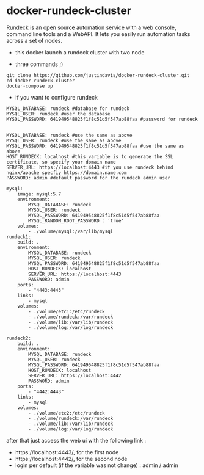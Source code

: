 # docker-rundeck-cluster

Rundeck is an open source automation service with a web console, command line tools and a WebAPI. It lets you easily run automation tasks across a set of nodes.

* this docker launch a rundeck cluster with two node

* three commands ;)

```
git clone https://github.com/justindavis/docker-rundeck-cluster.git
cd docker-rundeck-cluster
docker-compose up
```


* if you want to configure rundeck

```
MYSQL_DATABASE: rundeck #database for rundeck
MYSQL_USER: rundeck #user the database
MYSQL_PASSWORD: 641949548825f1f8c51d5f547ab88faa #password for rundeck


MYSQL_DATABASE: rundeck #use the same as above
MYSQL_USER: rundeck #use the same as above
MYSQL_PASSWORD: 641949548825f1f8c51d5f547ab88faa #use the same as above
HOST_RUNDECK: localhost #this variable is to generate the SSL certificate, so specify your domain name
SERVER_URL: https://localhost:4443 #if you use rundeck behind nginx/apache specfiy https://domain.name.com
PASSWORD: admin #default password for the rundeck admin user
```


```
mysql:
    image: mysql:5.7
    environment:
        MYSQL_DATABASE: rundeck
        MYSQL_USER: rundeck
        MYSQL_PASSWORD: 641949548825f1f8c51d5f547ab88faa
        MYSQL_RANDOM_ROOT_PASSWORD : 'true'
    volumes:
        - ./volume/mysql:/var/lib/mysql
rundeck1:
    build: .
    environment:
        MYSQL_DATABASE: rundeck
        MYSQL_USER: rundeck
        MYSQL_PASSWORD: 641949548825f1f8c51d5f547ab88faa
        HOST_RUNDECK: localhost
        SERVER_URL: https://localhost:4443
        PASSWORD: admin
    ports:
        - "4443:4443"
    links:
        - mysql
    volumes:
        - ./volume/etc1:/etc/rundeck
        - ./volume/rundeck:/var/rundeck
        - ./volume/lib:/var/lib/rundeck
        - ./volume/log:/var/log/rundeck

rundeck2:
    build: .
    environment:
        MYSQL_DATABASE: rundeck
        MYSQL_USER: rundeck
        MYSQL_PASSWORD: 641949548825f1f8c51d5f547ab88faa
        HOST_RUNDECK: localhost
        SERVER_URL: https://localhost:4442
        PASSWORD: admin
    ports:
        - "4442:4443"
    links:
        - mysql
    volumes:
        - ./volume/etc2:/etc/rundeck
        - ./volume/rundeck:/var/rundeck
        - ./volume/lib:/var/lib/rundeck
        - ./volume/log:/var/log/rundeck

```



after that just access the web ui with the following link :
* https://localhost:4443/, for the first node
* https://localhost:4442/, for the second node
* login per default (if the variable was not change) : admin / admin

